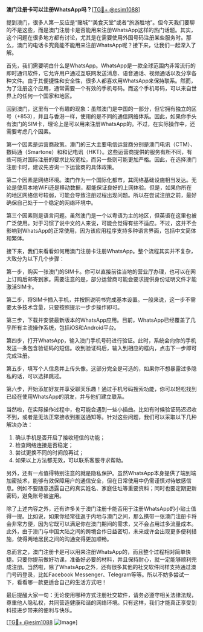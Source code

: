 **澳门注册卡可以注册WhatsApp吗？**[[TG💪+ @esim1088](https://t.me/s/esim1088)]

提到澳门，很多人第一反应是“赌城”“美食天堂”或者“旅游胜地”。但今天我们要聊的不是这些，而是澳门注册卡是否能用来注册WhatsApp这样的热门话题。其实，这个问题在很多地方都有讨论，尤其是在需要使用外国号码注册某些服务时。那么，澳门的电话卡究竟能不能用来注册WhatsApp呢？接下来，让我们一起深入了解。

首先，我们需要明白什么是WhatsApp。WhatsApp是一款全球范围内非常流行的即时通讯软件，它允许用户通过互联网发送消息、语音通话、视频通话以及分享各种文件。由于其便捷性和安全性，很多人都喜欢用WhatsApp来保持联系。然而，为了注册这个应用，通常需要一个有效的手机号码。而这个手机号码，可以来自世界上的任何一个国家和地区。

回到澳门，这里有一个有趣的现象：虽然澳门是中国的一部分，但它拥有独立的区号（+853），并且与香港一样，使用的是不同的通信网络体系。因此，如果你手头有澳门的SIM卡，理论上是可以用来注册WhatsApp的。不过，在实际操作中，还需要考虑几个因素。

第一个因素是运营商政策。澳门的三大主要电信运营商分别是澳门电讯（CTM）、数码通（Smartone）和和记电讯（HKT）。这些运营商提供的服务有所不同，有些可能对国际注册的要求比较宽松，而另一些则可能更加严格。因此，在选择澳门注册卡时，建议先咨询一下运营商的具体政策。

第二个因素是网络环境。澳门作为一个国际化都市，其网络基础设施相当发达。无论是使用本地WiFi还是移动数据，都能保证良好的上网体验。但是，如果你所在的地区网络信号较弱，可能会导致注册过程出现问题。所以在尝试注册之前，最好确保自己处于一个稳定的网络环境中。

第三个因素则是语言问题。虽然澳门是一个以粤语为主的地区，但英语在这里也被广泛使用。对于习惯了说中文的人来说，可能会觉得有些不适应。不过，这并不会影响到WhatsApp的正常使用，因为该应用程序支持多种语言界面，包括中文简体和繁体。

接下来，我们来看看如何用澳门注册卡注册WhatsApp。整个流程其实并不复杂，大致分为以下几个步骤：

第一步，购买一张澳门的SIM卡。你可以直接前往当地的营业厅办理，也可以在网上订购后邮寄到家。需要注意的是，部分运营商可能会要求提供身份证明文件才能激活SIM卡。

第二步，将SIM卡插入手机，并按照说明书完成基本设置。一般来说，这一步不需要太多技术含量，只要按照提示一步步操作即可。

第三步，下载并安装最新版本的WhatsApp应用。目前，WhatsApp已经覆盖了几乎所有主流操作系统，包括iOS和Android平台。

第四步，打开WhatsApp，输入澳门手机号码进行验证。此时，系统会向你的手机发送一条包含验证码的短信。收到验证码后，输入到相应的框内，点击下一步即可完成注册。

第五步，填写个人信息并上传头像。这部分完全是可选的，如果你不想暴露过多隐私的话，可以选择跳过。

第六步，开始添加好友并享受聊天乐趣！通过手机号码搜索功能，你可以轻松找到已经在使用WhatsApp的朋友，并与他们建立联系。

当然啦，在实际操作过程中，也可能会遇到一些小插曲。比如有时候验证码迟迟收不到，或者是无法正常接收到推送通知等。针对这些问题，我们可以采取以下几种解决办法：

1. 确认手机是否开启了接收短信的功能；
2. 检查网络连接是否稳定；
3. 尝试更换不同的时间段再试；
4. 如果以上方法都无效，可以联系客服寻求帮助。

另外，还有一点值得特别注意的就是隐私保护。虽然WhatsApp本身提供了端到端加密技术，能够有效保障用户的通信安全，但在日常使用中仍需谨慎对待敏感信息。例如不要随意透露自己的真实姓名、家庭住址等重要资料；同时也要定期更新密码，避免账号被盗用。

除了上述内容之外，还有许多关于澳门注册卡能否用于注册WhatsApp的小贴士值得一提。比如说，如果你经常往返于内地与澳门之间，那么携带一张澳门注册卡将会非常方便，因为它既可以满足你在澳门期间的需求，又不会占用过多流量成本。此外，由于澳门与中国大陆之间的跨境合作日益密切，未来或许会出现更多便利措施，使得两地居民之间的沟通变得更加顺畅。

总而言之，澳门注册卡是可以用来注册WhatsApp的，而且整个过程相对简单快捷。只要你提前做好功课，准备好必要的材料，并且保持耐心，就一定能够顺利完成注册。当然啦，除了WhatsApp之外，还有很多其他的社交软件同样支持通过澳门号码登录，比如Facebook Messenger、Telegram等等。所以不妨多尝试一下，看看哪一款更适合自己的生活方式吧！

最后提醒大家一句：无论使用哪种方式注册社交软件，请务必遵守相关法律法规，尊重他人隐私权，共同营造健康和谐的网络环境。只有这样，我们才能真正享受到科技进步带来的便利与快乐。

[[TG💪+ @esim1088](https://t.me/s/esim1088) ![Image](https://i.postimg.cc/4NQfJmqS/Snipaste-2025-05-13-00-14-12.png)]